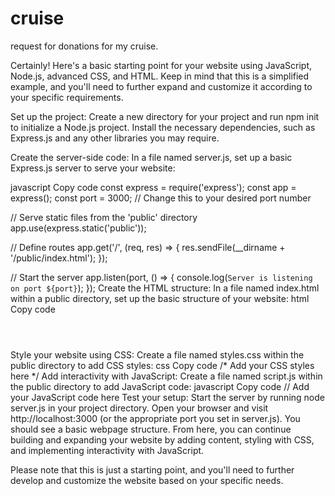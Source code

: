 # cruise
request for donations for my cruise.

Certainly! Here's a basic starting point for your website using JavaScript, Node.js, advanced CSS, and HTML. Keep in mind that this is a simplified example, and you'll need to further expand and customize it according to your specific requirements.

Set up the project:
Create a new directory for your project and run npm init to initialize a Node.js project. Install the necessary dependencies, such as Express.js and any other libraries you may require.

Create the server-side code:
In a file named server.js, set up a basic Express.js server to serve your website:

javascript
Copy code
const express = require('express');
const app = express();
const port = 3000; // Change this to your desired port number

// Serve static files from the 'public' directory
app.use(express.static('public'));

// Define routes
app.get('/', (req, res) => {
  res.sendFile(__dirname + '/public/index.html');
});

// Start the server
app.listen(port, () => {
  console.log(`Server is listening on port ${port}`);
});
Create the HTML structure:
In a file named index.html within a public directory, set up the basic structure of your website:
html
Copy code
<!DOCTYPE html>
<html>
<head>
  <title>Dying Man's Wish</title>
  <link rel="stylesheet" href="/styles.css">
  <script src="/script.js" defer></script>
</head>
<body>
  <header>
    <!-- Add your header content here -->
  </header>

  <main>
    <!-- Add your main content here -->
  </main>

  <footer>
    <!-- Add your footer content here -->
  </footer>
</body>
</html>
Style your website using CSS:
Create a file named styles.css within the public directory to add CSS styles:
css
Copy code
/* Add your CSS styles here */
Add interactivity with JavaScript:
Create a file named script.js within the public directory to add JavaScript code:
javascript
Copy code
// Add your JavaScript code here
Test your setup:
Start the server by running node server.js in your project directory. Open your browser and visit http://localhost:3000 (or the appropriate port you set in server.js). You should see a basic webpage structure.
From here, you can continue building and expanding your website by adding content, styling with CSS, and implementing interactivity with JavaScript.

Please note that this is just a starting point, and you'll need to further develop and customize the website based on your specific needs.
